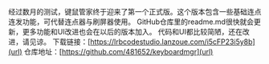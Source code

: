 经过数月的测试，键鼠管家终于迎来了第一个正式版。这个版本包含一些基础连点连发功能，可代替连点器与刷屏器使用。
GitHub仓库里的readme.md很快就会更新，更多功能和UI改进也会在以后的版本加入。
代码和UI都比较简陋，还在改进，请见谅。
下载链接：[https://lrbcodestudio.lanzoue.com/i5cFP23i5y8b](url)
仓库地址：[https://github.com/481652/keyboardmgr](url)